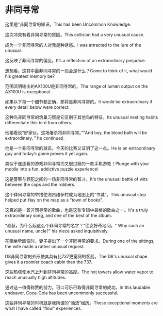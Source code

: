 # 非同寻常

<p><span class="chinese">这里是“非同寻常的知识。</span><span class="english">This has been Uncommon Knowledge.</span></p>

<p><span class="chinese">这次冲突有着非同寻常的原因。</span><span class="english">This collision had a very unusual cause.</span></p>

<p><span class="chinese">成为一个非同寻常的人对我是种诱惑。</span><span class="english">I was attracted to the lure of the unusual.</span></p>

<p><span class="chinese">这反映了非同寻常的偏见。</span><span class="english">It’s a reflection of an extraordinary prejudice.</span></p>

<p><span class="chinese">想想看，这其中最非同寻常的一段会是什么？</span><span class="english">Come to think of it, what would his greatest memory be?</span></p>

<p><span class="chinese">范围流明输出的AX100U是非同寻常的。</span><span class="english">The range of lumen output on the AX100U is exceptional.</span></p>

<p><span class="chinese">如果以下每一个细节都正确，那将是非同寻常的。</span><span class="english">It would be extraordinary if every detail below were correct.</span></p>

<p><span class="chinese">这种鸟非同寻常的筑巢习惯是它区别于其他鸟的特征。</span><span class="english">Its unusual nesting habits differentiate this bird from others.</span></p>

<p><span class="chinese">他接着说“好家伙，这场屠杀将非同寻常。”</span><span class="english">“And boy, the blood bath will be extraordinary, ” he continued.</span></p>

<p><span class="chinese">他是一个非同寻常的球员，今天的比赛又证明了这一点。</span><span class="english">He is an extraordinary guy and today’s game proves it yet again.</span></p>

<p><span class="chinese">类似于连连看的游戏非同寻常而又很过瘾的一款手机游戏！</span><span class="english">Plunge with your mobile into a fun, addictive puzzle experience!</span></p>

<p><span class="chinese">这是警察与罪犯之间的一场非同寻常的智斗。</span><span class="english">It's the unusual battle of wits between the cops and the robbers.</span></p>

<p><span class="chinese">这个非同寻常的举措使海昂维伊村成为地图上的“书城”。</span><span class="english">This unusual step helped put Hay on the map as a “town of books”.</span></p>

<p><span class="chinese">这真的是一首非同寻常的歌曲，也是这张专辑中最棒的歌曲之一。</span><span class="english">It's a truly extraordinary song, and one of the best of the album.</span></p>

<p><span class="chinese">“叔叔，为什么起这么个非同寻常的名字？”侄女好奇地问。</span><span class="english">" Why such an unusual name, uncle?" his niece asked inquisitively.</span></p>

<p><span class="chinese">在画坐势画像时，妻子提出了一个非同寻常的要求。</span><span class="english">During one of the sittings, the wife made a rather unusual request.</span></p>

<p><span class="chinese">D8非同寻常的外形使其具有比737更宽阔的客舱。</span><span class="english">The D8's unusual shape gives it a roomier coach cabin than the 737.</span></p>

<p><span class="chinese">这些热塔使水汽上升到非同寻常的高度。</span><span class="english">The hot towers allow water vapor to reach unusually high altitudes.</span></p>

<p><span class="chinese">通过这一值得称赞的努力，可口可乐已取得非同寻常的成功。</span><span class="english">In this laudable endeavor, Coca-Cola has been uncommonly successful.</span></p>

<p><span class="chinese">这些非同寻常的时机就是我所谓的“涌流”经历。</span><span class="english">These exceptional moments are what I have called "flow" experiences.</span></p>

